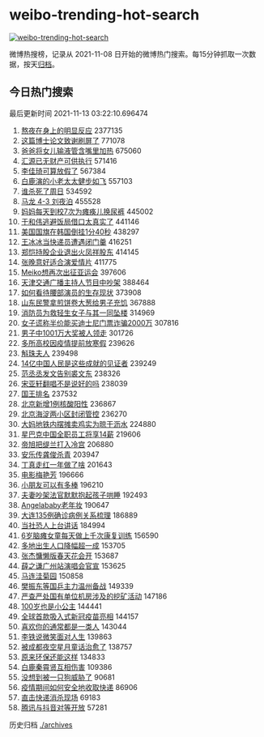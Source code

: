 # weibo-trending-hot-search

[![weibo-trending-hot-search](https://github.com/ameizi/weibo-trending-hot-search/actions/workflows/ci.yml/badge.svg)](https://github.com/ameizi/weibo-trending-hot-search/actions/workflows/ci.yml)

微博热搜榜，记录从 2021-11-08 日开始的微博热门搜索。每15分钟抓取一次数据，按天[归档](./archives)。

## 今日热门搜索

<!-- BEGIN --> 
最后更新时间 2021-11-13 03:22:10.696474 
1. [熬夜在身上的明显反应](https://s.weibo.com/weibo?q=%23%E7%86%AC%E5%A4%9C%E5%9C%A8%E8%BA%AB%E4%B8%8A%E7%9A%84%E6%98%8E%E6%98%BE%E5%8F%8D%E5%BA%94%23&Refer=top) 2377135
1. [这篇博士论文致谢刷屏了](https://s.weibo.com/weibo?q=%23%E8%BF%99%E7%AF%87%E5%8D%9A%E5%A3%AB%E8%AE%BA%E6%96%87%E8%87%B4%E8%B0%A2%E5%88%B7%E5%B1%8F%E4%BA%86%23&Refer=top) 771078
1. [爸爸将女儿输液管含嘴里加热](https://s.weibo.com/weibo?q=%23%E7%88%B8%E7%88%B8%E5%B0%86%E5%A5%B3%E5%84%BF%E8%BE%93%E6%B6%B2%E7%AE%A1%E5%90%AB%E5%98%B4%E9%87%8C%E5%8A%A0%E7%83%AD%23&Refer=top) 675060
1. [汇源已无财产可供执行](https://s.weibo.com/weibo?q=%23%E6%B1%87%E6%BA%90%E5%B7%B2%E6%97%A0%E8%B4%A2%E4%BA%A7%E5%8F%AF%E4%BE%9B%E6%89%A7%E8%A1%8C%23&Refer=top) 571416
1. [李佳琦可算放假了](https://s.weibo.com/weibo?q=%23%E6%9D%8E%E4%BD%B3%E7%90%A6%E5%8F%AF%E7%AE%97%E6%94%BE%E5%81%87%E4%BA%86%23&Refer=top) 567384
1. [白鹿演的小老太太健步如飞](https://s.weibo.com/weibo?q=%23%E7%99%BD%E9%B9%BF%E6%BC%94%E7%9A%84%E5%B0%8F%E8%80%81%E5%A4%AA%E5%A4%AA%E5%81%A5%E6%AD%A5%E5%A6%82%E9%A3%9E%23&Refer=top) 557103
1. [谁杀死了周日](https://s.weibo.com/weibo?q=%23%E8%B0%81%E6%9D%80%E6%AD%BB%E4%BA%86%E5%91%A8%E6%97%A5%23&Refer=top) 534592
1. [马龙 4-3 刘夜泊](https://s.weibo.com/weibo?q=%E9%A9%AC%E9%BE%99%204-3%20%E5%88%98%E5%A4%9C%E6%B3%8A&Refer=top) 455528
1. [妈妈每天到校7次为瘫痪儿换尿裤](https://s.weibo.com/weibo?q=%23%E5%A6%88%E5%A6%88%E6%AF%8F%E5%A4%A9%E5%88%B0%E6%A0%A17%E6%AC%A1%E4%B8%BA%E7%98%AB%E7%97%AA%E5%84%BF%E6%8D%A2%E5%B0%BF%E8%A3%A4%23&Refer=top) 445002
1. [于和伟逃避饭局借口太真实了](https://s.weibo.com/weibo?q=%23%E4%BA%8E%E5%92%8C%E4%BC%9F%E9%80%83%E9%81%BF%E9%A5%AD%E5%B1%80%E5%80%9F%E5%8F%A3%E5%A4%AA%E7%9C%9F%E5%AE%9E%E4%BA%86%23&Refer=top) 441146
1. [美国国旗在韩国倒挂1分40秒](https://s.weibo.com/weibo?q=%23%E7%BE%8E%E5%9B%BD%E5%9B%BD%E6%97%97%E5%9C%A8%E9%9F%A9%E5%9B%BD%E5%80%92%E6%8C%821%E5%88%8640%E7%A7%92%23&Refer=top) 438297
1. [王冰冰当快递员遭遇闭门羹](https://s.weibo.com/weibo?q=%23%E7%8E%8B%E5%86%B0%E5%86%B0%E5%BD%93%E5%BF%AB%E9%80%92%E5%91%98%E9%81%AD%E9%81%87%E9%97%AD%E9%97%A8%E7%BE%B9%23&Refer=top) 416251
1. [郑恺持股企业退出火凤祥股东](https://s.weibo.com/weibo?q=%23%E9%83%91%E6%81%BA%E6%8C%81%E8%82%A1%E4%BC%81%E4%B8%9A%E9%80%80%E5%87%BA%E7%81%AB%E5%87%A4%E7%A5%A5%E8%82%A1%E4%B8%9C%23&Refer=top) 414145
1. [张晚意好适合演爱情片](https://s.weibo.com/weibo?q=%23%E5%BC%A0%E6%99%9A%E6%84%8F%E5%A5%BD%E9%80%82%E5%90%88%E6%BC%94%E7%88%B1%E6%83%85%E7%89%87%23&Refer=top) 411775
1. [Meiko想再次出征亚运会](https://s.weibo.com/weibo?q=%23Meiko%E6%83%B3%E5%86%8D%E6%AC%A1%E5%87%BA%E5%BE%81%E4%BA%9A%E8%BF%90%E4%BC%9A%23&Refer=top) 397606
1. [天津交通广播主持人节目中吵架](https://s.weibo.com/weibo?q=%23%E5%A4%A9%E6%B4%A5%E4%BA%A4%E9%80%9A%E5%B9%BF%E6%92%AD%E4%B8%BB%E6%8C%81%E4%BA%BA%E8%8A%82%E7%9B%AE%E4%B8%AD%E5%90%B5%E6%9E%B6%23&Refer=top) 388464
1. [如何看待腰部演员的生存现状](https://s.weibo.com/weibo?q=%23%E5%A6%82%E4%BD%95%E7%9C%8B%E5%BE%85%E8%85%B0%E9%83%A8%E6%BC%94%E5%91%98%E7%9A%84%E7%94%9F%E5%AD%98%E7%8E%B0%E7%8A%B6%23&Refer=top) 373908
1. [山东民警拿煎饼卷大葱给男子充饥](https://s.weibo.com/weibo?q=%23%E5%B1%B1%E4%B8%9C%E6%B0%91%E8%AD%A6%E6%8B%BF%E7%85%8E%E9%A5%BC%E5%8D%B7%E5%A4%A7%E8%91%B1%E7%BB%99%E7%94%B7%E5%AD%90%E5%85%85%E9%A5%A5%23&Refer=top) 367888
1. [消防员为救轻生女子与其一同坠楼](https://s.weibo.com/weibo?q=%23%E6%B6%88%E9%98%B2%E5%91%98%E4%B8%BA%E6%95%91%E8%BD%BB%E7%94%9F%E5%A5%B3%E5%AD%90%E4%B8%8E%E5%85%B6%E4%B8%80%E5%90%8C%E5%9D%A0%E6%A5%BC%23&Refer=top) 314969
1. [女子谎称半价能买迪士尼门票诈骗2000万](https://s.weibo.com/weibo?q=%23%E5%A5%B3%E5%AD%90%E8%B0%8E%E7%A7%B0%E5%8D%8A%E4%BB%B7%E8%83%BD%E4%B9%B0%E8%BF%AA%E5%A3%AB%E5%B0%BC%E9%97%A8%E7%A5%A8%E8%AF%88%E9%AA%972000%E4%B8%87%23&Refer=top) 307816
1. [男子中1001万大奖被人领走](https://s.weibo.com/weibo?q=%23%E7%94%B7%E5%AD%90%E4%B8%AD1001%E4%B8%87%E5%A4%A7%E5%A5%96%E8%A2%AB%E4%BA%BA%E9%A2%86%E8%B5%B0%23&Refer=top) 301726
1. [多所高校因疫情提前放寒假](https://s.weibo.com/weibo?q=%23%E5%A4%9A%E6%89%80%E9%AB%98%E6%A0%A1%E5%9B%A0%E7%96%AB%E6%83%85%E6%8F%90%E5%89%8D%E6%94%BE%E5%AF%92%E5%81%87%23&Refer=top) 239626
1. [斛珠夫人](https://s.weibo.com/weibo?q=%E6%96%9B%E7%8F%A0%E5%A4%AB%E4%BA%BA&Refer=top) 239498
1. [14亿中国人民是这些成就的见证者](https://s.weibo.com/weibo?q=%2314%E4%BA%BF%E4%B8%AD%E5%9B%BD%E4%BA%BA%E6%B0%91%E6%98%AF%E8%BF%99%E4%BA%9B%E6%88%90%E5%B0%B1%E7%9A%84%E8%A7%81%E8%AF%81%E8%80%85%23&Refer=top) 239249
1. [范丞丞发文告别裘文东](https://s.weibo.com/weibo?q=%23%E8%8C%83%E4%B8%9E%E4%B8%9E%E5%8F%91%E6%96%87%E5%91%8A%E5%88%AB%E8%A3%98%E6%96%87%E4%B8%9C%23&Refer=top) 238326
1. [宋亚轩翻唱不是说好的吗](https://s.weibo.com/weibo?q=%23%E5%AE%8B%E4%BA%9A%E8%BD%A9%E7%BF%BB%E5%94%B1%E4%B8%8D%E6%98%AF%E8%AF%B4%E5%A5%BD%E7%9A%84%E5%90%97%23&Refer=top) 238039
1. [国王排名](https://s.weibo.com/weibo?q=%E5%9B%BD%E7%8E%8B%E6%8E%92%E5%90%8D&Refer=top) 237532
1. [北京新增1例核酸阳性](https://s.weibo.com/weibo?q=%23%E5%8C%97%E4%BA%AC%E6%96%B0%E5%A2%9E1%E4%BE%8B%E6%A0%B8%E9%85%B8%E9%98%B3%E6%80%A7%23&Refer=top) 236867
1. [北京海淀两小区封闭管控](https://s.weibo.com/weibo?q=%23%E5%8C%97%E4%BA%AC%E6%B5%B7%E6%B7%80%E4%B8%A4%E5%B0%8F%E5%8C%BA%E5%B0%81%E9%97%AD%E7%AE%A1%E6%8E%A7%23&Refer=top) 236270
1. [大妈地铁内摆摊卖鸡实为晾干沥水](https://s.weibo.com/weibo?q=%23%E5%A4%A7%E5%A6%88%E5%9C%B0%E9%93%81%E5%86%85%E6%91%86%E6%91%8A%E5%8D%96%E9%B8%A1%E5%AE%9E%E4%B8%BA%E6%99%BE%E5%B9%B2%E6%B2%A5%E6%B0%B4%23&Refer=top) 224880
1. [星巴克中国全职员工将享14薪](https://s.weibo.com/weibo?q=%23%E6%98%9F%E5%B7%B4%E5%85%8B%E4%B8%AD%E5%9B%BD%E5%85%A8%E8%81%8C%E5%91%98%E5%B7%A5%E5%B0%86%E4%BA%AB14%E8%96%AA%23&Refer=top) 219606
1. [帝旭把缇兰打入冷宫](https://s.weibo.com/weibo?q=%23%E5%B8%9D%E6%97%AD%E6%8A%8A%E7%BC%87%E5%85%B0%E6%89%93%E5%85%A5%E5%86%B7%E5%AE%AB%23&Refer=top) 206880
1. [安乐传龚俊杀青](https://s.weibo.com/weibo?q=%23%E5%AE%89%E4%B9%90%E4%BC%A0%E9%BE%9A%E4%BF%8A%E6%9D%80%E9%9D%92%23&Refer=top) 203947
1. [丁真走红一年做了啥](https://s.weibo.com/weibo?q=%23%E4%B8%81%E7%9C%9F%E8%B5%B0%E7%BA%A2%E4%B8%80%E5%B9%B4%E5%81%9A%E4%BA%86%E5%95%A5%23&Refer=top) 201643
1. [电影梅艳芳](https://s.weibo.com/weibo?q=%23%E7%94%B5%E5%BD%B1%E6%A2%85%E8%89%B3%E8%8A%B3%23&Refer=top) 196666
1. [小朋友可以有多棒](https://s.weibo.com/weibo?q=%23%E5%B0%8F%E6%9C%8B%E5%8F%8B%E5%8F%AF%E4%BB%A5%E6%9C%89%E5%A4%9A%E6%A3%92%23&Refer=top) 196210
1. [夫妻吵架法官默默抱起孩子哄睡](https://s.weibo.com/weibo?q=%23%E5%A4%AB%E5%A6%BB%E5%90%B5%E6%9E%B6%E6%B3%95%E5%AE%98%E9%BB%98%E9%BB%98%E6%8A%B1%E8%B5%B7%E5%AD%A9%E5%AD%90%E5%93%84%E7%9D%A1%23&Refer=top) 192493
1. [Angelababy老年妆](https://s.weibo.com/weibo?q=%23Angelababy%E8%80%81%E5%B9%B4%E5%A6%86%23&Refer=top) 190647
1. [大连135例确诊病例关系梳理](https://s.weibo.com/weibo?q=%23%E5%A4%A7%E8%BF%9E135%E4%BE%8B%E7%A1%AE%E8%AF%8A%E7%97%85%E4%BE%8B%E5%85%B3%E7%B3%BB%E6%A2%B3%E7%90%86%23&Refer=top) 186889
1. [当社恐人上台讲话](https://s.weibo.com/weibo?q=%23%E5%BD%93%E7%A4%BE%E6%81%90%E4%BA%BA%E4%B8%8A%E5%8F%B0%E8%AE%B2%E8%AF%9D%23&Refer=top) 184994
1. [6岁脑瘫女童每天做上千次康复训练](https://s.weibo.com/weibo?q=%236%E5%B2%81%E8%84%91%E7%98%AB%E5%A5%B3%E7%AB%A5%E6%AF%8F%E5%A4%A9%E5%81%9A%E4%B8%8A%E5%8D%83%E6%AC%A1%E5%BA%B7%E5%A4%8D%E8%AE%AD%E7%BB%83%23&Refer=top) 156590
1. [多地出生人口降幅超一成](https://s.weibo.com/weibo?q=%23%E5%A4%9A%E5%9C%B0%E5%87%BA%E7%94%9F%E4%BA%BA%E5%8F%A3%E9%99%8D%E5%B9%85%E8%B6%85%E4%B8%80%E6%88%90%23&Refer=top) 153705
1. [张杰慵懒版春天花会开](https://s.weibo.com/weibo?q=%23%E5%BC%A0%E6%9D%B0%E6%85%B5%E6%87%92%E7%89%88%E6%98%A5%E5%A4%A9%E8%8A%B1%E4%BC%9A%E5%BC%80%23&Refer=top) 153687
1. [薛之谦广州站演唱会官宣](https://s.weibo.com/weibo?q=%23%E8%96%9B%E4%B9%8B%E8%B0%A6%E5%B9%BF%E5%B7%9E%E7%AB%99%E6%BC%94%E5%94%B1%E4%BC%9A%E5%AE%98%E5%AE%A3%23&Refer=top) 153625
1. [马连洼菊园](https://s.weibo.com/weibo?q=%E9%A9%AC%E8%BF%9E%E6%B4%BC%E8%8F%8A%E5%9B%AD&Refer=top) 150858
1. [樊振东等国乒主力温州备战](https://s.weibo.com/weibo?q=%23%E6%A8%8A%E6%8C%AF%E4%B8%9C%E7%AD%89%E5%9B%BD%E4%B9%92%E4%B8%BB%E5%8A%9B%E6%B8%A9%E5%B7%9E%E5%A4%87%E6%88%98%23&Refer=top) 149339
1. [严查严处国有单位机房涉及的挖矿活动](https://s.weibo.com/weibo?q=%23%E4%B8%A5%E6%9F%A5%E4%B8%A5%E5%A4%84%E5%9B%BD%E6%9C%89%E5%8D%95%E4%BD%8D%E6%9C%BA%E6%88%BF%E6%B6%89%E5%8F%8A%E7%9A%84%E6%8C%96%E7%9F%BF%E6%B4%BB%E5%8A%A8%23&Refer=top) 147186
1. [100岁也是小公主](https://s.weibo.com/weibo?q=%23100%E5%B2%81%E4%B9%9F%E6%98%AF%E5%B0%8F%E5%85%AC%E4%B8%BB%23&Refer=top) 144441
1. [全球首款吸入式新冠疫苗亮相](https://s.weibo.com/weibo?q=%23%E5%85%A8%E7%90%83%E9%A6%96%E6%AC%BE%E5%90%B8%E5%85%A5%E5%BC%8F%E6%96%B0%E5%86%A0%E7%96%AB%E8%8B%97%E4%BA%AE%E7%9B%B8%23&Refer=top) 144157
1. [喜欢你的通常都是一类人](https://s.weibo.com/weibo?q=%23%E5%96%9C%E6%AC%A2%E4%BD%A0%E7%9A%84%E9%80%9A%E5%B8%B8%E9%83%BD%E6%98%AF%E4%B8%80%E7%B1%BB%E4%BA%BA%23&Refer=top) 143044
1. [李铁说微笑面对人生](https://s.weibo.com/weibo?q=%23%E6%9D%8E%E9%93%81%E8%AF%B4%E5%BE%AE%E7%AC%91%E9%9D%A2%E5%AF%B9%E4%BA%BA%E7%94%9F%23&Refer=top) 139863
1. [被成都夜空星月童话治愈了](https://s.weibo.com/weibo?q=%23%E8%A2%AB%E6%88%90%E9%83%BD%E5%A4%9C%E7%A9%BA%E6%98%9F%E6%9C%88%E7%AB%A5%E8%AF%9D%E6%B2%BB%E6%84%88%E4%BA%86%23&Refer=top) 138757
1. [原来环保还能这样](https://s.weibo.com/weibo?q=%E5%8E%9F%E6%9D%A5%E7%8E%AF%E4%BF%9D%E8%BF%98%E8%83%BD%E8%BF%99%E6%A0%B7&Refer=top) 134833
1. [白鹿秦霄贤互相伤害](https://s.weibo.com/weibo?q=%23%E7%99%BD%E9%B9%BF%E7%A7%A6%E9%9C%84%E8%B4%A4%E4%BA%92%E7%9B%B8%E4%BC%A4%E5%AE%B3%23&Refer=top) 109386
1. [没想到被一只狗威胁了](https://s.weibo.com/weibo?q=%23%E6%B2%A1%E6%83%B3%E5%88%B0%E8%A2%AB%E4%B8%80%E5%8F%AA%E7%8B%97%E5%A8%81%E8%83%81%E4%BA%86%23&Refer=top) 90681
1. [疫情期间如何安全地收取快递](https://s.weibo.com/weibo?q=%23%E7%96%AB%E6%83%85%E6%9C%9F%E9%97%B4%E5%A6%82%E4%BD%95%E5%AE%89%E5%85%A8%E5%9C%B0%E6%94%B6%E5%8F%96%E5%BF%AB%E9%80%92%23&Refer=top) 86906
1. [直击快递消杀现场](https://s.weibo.com/weibo?q=%23%E7%9B%B4%E5%87%BB%E5%BF%AB%E9%80%92%E6%B6%88%E6%9D%80%E7%8E%B0%E5%9C%BA%23&Refer=top) 69183
1. [腾讯与抖音对等开放](https://s.weibo.com/weibo?q=%23%E8%85%BE%E8%AE%AF%E4%B8%8E%E6%8A%96%E9%9F%B3%E5%AF%B9%E7%AD%89%E5%BC%80%E6%94%BE%23&Refer=top) 57281
<!-- END -->

历史归档 [./archives](./archives)

